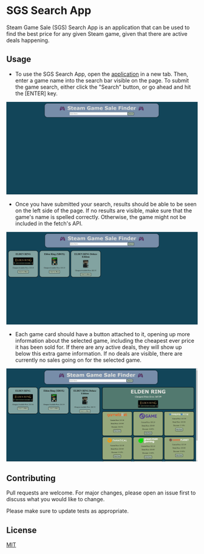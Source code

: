 # SGS Search App

Steam Game Sale (SGS) Search App is an application that can be used to find the best price for any given Steam game, given that there are active deals happening.

## Usage

- To use the SGS Search App, open the [application](https://zachatorcodes.github.io/phase-1-project/) in a new tab. Then, enter a game name into the search bar visible on the page. To submit the game search, either click the "Search" button, or go ahead and hit the [ENTER] key.

![](./images/emptyAppPage.png)

- Once you have submitted your search, results should be able to be seen on the left side of the page. If no results are visible, make sure that the game's name is spelled correctly. Otherwise, the game might not be included in the fetch's API.

![](./images/searchResults.png)

- Each game card should have a button attached to it, opening up more information about the selected game, including the cheapest ever price it has been sold for. If there are any active deals, they will show up below this extra game information. If no deals are visible, there are currently no sales going on for the selected game.

![](./images/dealResults.png)

## Contributing

Pull requests are welcome. For major changes, please open an issue first
to discuss what you would like to change.

Please make sure to update tests as appropriate.

## License

[MIT](https://choosealicense.com/licenses/mit/)